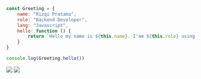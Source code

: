 ```js
const Greeting = {
    name: "Rizqi Pratama",
    role: "Backend Developer",
    lang: "Javascript",
    hello: function () {
        return `Hello my name is ${this.name}. I'am ${this.role} using ${this.lang}.`
    }
}

console.log(Greeting.hello())
```

![](https://github-readme-stats.vercel.app/api?username=rizqikazukun&hide_rank=true&hide_border=true&bg_color=30,e96443,904e95\&title_color=fff\&text_color=fff&hide_title=true)
![](https://github-readme-stats.vercel.app/api/top-langs/?username=rizqikazukun&hide_progress=false&hide_border=true&layout=compact)



